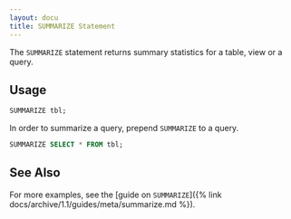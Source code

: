 ```yaml
---
layout: docu
title: SUMMARIZE Statement
---
```


The `SUMMARIZE` statement returns summary statistics for a table, view or a query.

## Usage

```sql
SUMMARIZE tbl;
```

In order to summarize a query, prepend `SUMMARIZE` to a query.

```sql
SUMMARIZE SELECT * FROM tbl;
```

## See Also

For more examples, see the [guide on `SUMMARIZE`]({% link docs/archive/1.1/guides/meta/summarize.md %}).